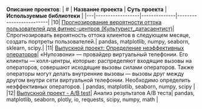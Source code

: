 **Описание проектов**:
| # |             **Название проекта**                |                  **Суть проекта**                    |               **Используемые библиотеки**                |
|---|------------------|--------------|-------------------------|
|10| [Прогнозирование вероятности оттока пользователей для фитнес-центров (Культурист_датасаентист)](https://github.com/LiliyaGoncharova/analytics-projects/tree/main/%D0%BA%D1%83%D0%BB%D1%8C%D1%82%D1%83%D1%80%D0%B8%D1%81%D1%82_%D0%B4%D0%B0%D1%82%D0%B0%D1%81%D0%B0%D0%B5%D0%BD%D1%82%D0%B8%D1%81%D1%82)|Спрогнозировать вероятность оттока клиентов в следующем месяце, создать портреты пользователей.| pandas, matplotlib, numpy, seaborn, sklearn, scipy.|
|11| [ Выпускной проект: Определение неэффективных операторов](https://github.com/LiliyaGoncharova/analytics-projects/tree/main/final_project)| «Нупозвони» — провайдер виртуальный телефонии. Его клиенты — колл-центры, которые: распределяют входящие вызовы на операторов, совершают исходящие вызовы силами операторов. Также операторы могут делать внутренние вызовы — вызовы друг между другом внутри сети виртуальной телефонии. Необходимо определить неэффективных операторов. | pandas, matplotlib, seaborn, numpy, scipy |
|12| [Выпускной проект - A/B test](https://github.com/LiliyaGoncharova/analytics-projects/tree/main/final_project_AB_test)| Анализ результатов A/B теста| pandas, matplotlib, seaborn, plotly, io, requests, scipy, numpy, math |
